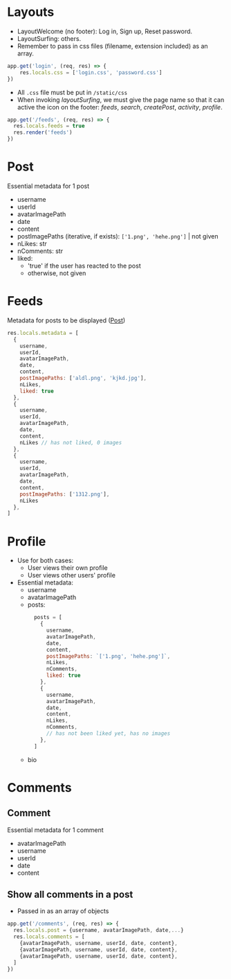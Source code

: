 # Layouts
- LayoutWelcome (no footer): Log in, Sign up, Reset password.
- LayoutSurfing: others.
- Remember to pass in css files (filename, extension included) as an array.
```js
app.get('login', (req, res) => {
    res.locals.css = ['login.css', 'password.css']
})
```
- All `.css` file must be put in `/static/css`
- When invoking *layoutSurfing*, we must give the page name so that it can active the icon on the footer: *feeds*, *search*, *createPost*, *activity*, *profile*.
```js
app.get('/feeds', (req, res) => {
  res.locals.feeds = true
  res.render('feeds')
})
```
# Post
Essential metadata for 1 post
- username
- userId
- avatarImagePath
- date
- content
- postImagePaths (iterative, if exists): `['1.png', 'hehe.png']` | not given
- nLikes: str
- nComments: str
- liked:
  - 'true' if the user has reacted to the post
  - otherwise, not given
# Feeds
Metadata for posts to be displayed ([Post](#post))
```js
res.locals.metadata = [
  {
    username,
    userId,
    avatarImagePath,
    date,
    content,
    postImagePaths: ['aldl.png', 'kjkd.jpg'],
    nLikes,
    liked: true
  },
  {
    username,
    userId,
    avatarImagePath,
    date,
    content,
    nLikes // has not liked, 0 images
  },
  {
    username,
    userId,
    avatarImagePath,
    date,
    content,
    postImagePaths: ['1312.png'],
    nLikes
  },
]
```
# Profile
- Use for both cases:
  - User views their own profile
  - User views other users' profile
- Essential metadata:
  - username
  - avatarImagePath
  - posts:
    ```js
      posts = [
        {
          username,
          avatarImagePath,
          date,
          content,
          postImagePaths: `['1.png', 'hehe.png']`,
          nLikes,
          nComments,
          liked: true
        },
        {
          username,
          avatarImagePath,
          date,
          content,
          nLikes,
          nComments,
          // has not been liked yet, has no images
        },
      ]
    ```
  <!-- - personal: true if a user see their own profile; false, otherwise. -->
  - bio
# Comments
## Comment
Essential metadata for 1 comment
- avatarImagePath
- username
- userId
- date
- content
## Show all comments in a post
- Passed in as an array of objects
```js
app.get('/comments', (req, res) => {
  res.locals.post = {username, avatarImagePath, date,...}
  res.locals.comments = [
    {avatarImagePath, username, userId, date, content},
    {avatarImagePath, username, userId, date, content},
    {avatarImagePath, username, userId, date, content},
  ]
})
```